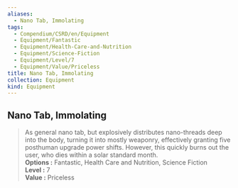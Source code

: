 ```yaml
---
aliases:
  - Nano Tab, Immolating
tags:
  - Compendium/CSRD/en/Equipment
  - Equipment/Fantastic
  - Equipment/Health-Care-and-Nutrition
  - Equipment/Science-Fiction
  - Equipment/Level/7
  - Equipment/Value/Priceless
title: Nano Tab, Immolating
collection: Equipment
kind: Equipment
---
```

## Nano Tab, Immolating  
  
>As general nano tab, but explosively distributes nano-threads deep into the body, turning it into mostly weaponry, effectively granting five posthuman upgrade power shifts. However, this quickly burns out the user, who dies within a solar standard month.  
> **Options :** Fantastic, Health Care and Nutrition, Science Fiction  
> **Level :** 7  
> **Value :** Priceless